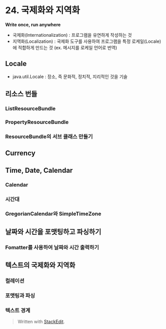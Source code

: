 
# 24. 국제화와 지역화
**Write once, run anywhere**
* 국제화(Internationalization) : 프로그램을 유연하게 작성하는 것
* 지역화(Localization) : 국제화 도구를 사용하여 프로그램을 특정 로케일(Locale)에 적합하게 만드는 것 (ex. 메시지를 로케일 언어로 번역)
## Locale
* java.util.Locale : 장소, 즉 문화적, 정치적, 지리적인 것을 기술
## 리소스 번들
### ListResourceBundle
### PropertyResourceBundle
### ResourceBundle의 서브 클래스 만들기
## Currency
## Time, Date, Calendar
### Calendar
### 시간대
### GregorianCalendar와 SimpleTimeZone
## 날짜와 시간을 포맷팅하고 파싱하기
### Fomatter를 사용하여 날짜와 시간 출력하기
## 텍스트의 국제화와 지역화
### 컬레이션
### 포맷팅과 파싱
### 텍스트 경계

> Written with [StackEdit](https://stackedit.io/).
<!--stackedit_data:
eyJoaXN0b3J5IjpbMTcxMTA0OTA3Nl19
-->